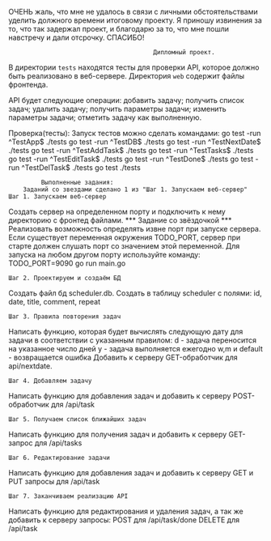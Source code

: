 ОЧЕНЬ жаль, что мне не удалось в связи с личными обстоятельствами уделить должного времени итоговому проекту.
Я приношу извинения за то, что так задержал проект, и благодарю за то, что мне пошли навстречу и дали отсрочку.
СПАСИБО!

                                            Дипломный проект.
В директории `tests` находятся тесты для проверки API, которое должно быть реализовано в веб-сервере.
Директория `web` содержит файлы фронтенда.

API будет следующие операции:
добавить задачу;
получить список задач;
удалить задачу;
получить параметры задачи;
изменить параметры задачи;
отметить задачу как выполненную.

Проверка(тесты):
    Запуск тестов можно сделать командами:
go test -run ^TestApp$ ./tests
go test -run ^TestDB$ ./tests
go test -run ^TestNextDate$ ./tests
go test -run ^TestAddTask$ ./tests
go test -run ^TestTasks$ ./tests
go test -run ^TestEditTask$ ./tests
go test -run ^TestDone$ ./tests
go test -run ^TestDelTask$ ./tests
go test ./tests

            
             Выполненные задания:
        Заданий со звездами сделано 1 из "Шаг 1. Запускаем веб-сервер"
    Шаг 1. Запускаем веб-сервер
Создать сервер на определенном порту и подключить к нему директорию с фронтед файлами.
*** Задание со звёздочкой *** Реализовать возможность определять извне порт при запуске сервера. Если существует переменная окружения TODO_PORT, сервер при старте должен слушать порт со значением этой переменной. 
Для запуска на любом другом порту используйте команду: TODO_PORT=9090 go run main.go
    
    Шаг 2. Проектируем и создаём БД
Создать файл бд scheduler.db.
Создать в таблицу scheduler с полями: id, date, title, comment, repeat

    Шаг 3. Правила повторения задач
Написать функцию, которая будет вычислять следующую дату для задачи в соответствии с указанным правилом:
 d - задача переносится на указанное число дней
 y - задача выполняется ежегодно
 w,m и default - возвращается ошибка 
Добавить к серверу GET-обработчик для api/nextdate.

    Шаг 4. Добавляем задачу
Написать функцию для добавления задач и добавить к серверу POST-обработчик для /api/task

    Шаг 5. Получаем список ближайших задач
Написать функцию для получения задач и добавить к серверу GET-запрос для /api/tasks

    Шаг 6. Редактирование задачи
Написать функцию для добавления задач и добавить к серверу GET и PUT запросы для /api/task

    Шаг 7. Заканчиваем реализацию API
Написать функцию для редактирования и удаления задач, а так же добавить к серверу запросы:
POST для /api/task/done
DELETE для /api/task





